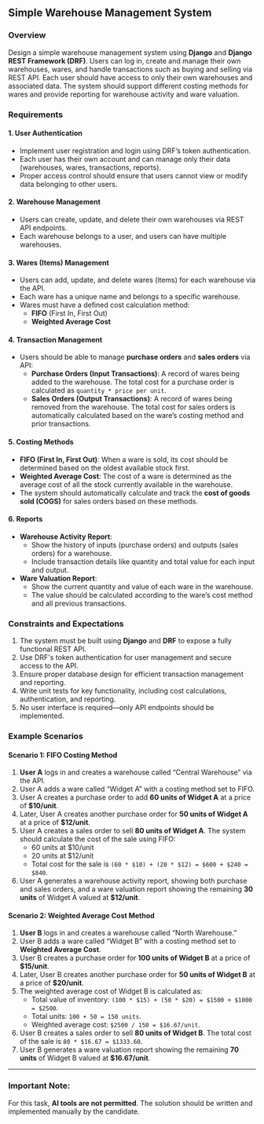 ## Simple Warehouse Management System

### Overview
Design a simple warehouse management system using **Django** and **Django REST Framework (DRF)**. Users can log in, create and manage their own warehouses, wares, and handle transactions such as buying and selling via REST API. Each user should have access to only their own warehouses and associated data. The system should support different costing methods for wares and provide reporting for warehouse activity and ware valuation.

### Requirements

#### 1. **User Authentication**
   - Implement user registration and login using DRF’s token authentication.
   - Each user has their own account and can manage only their data (warehouses, wares, transactions, reports).
   - Proper access control should ensure that users cannot view or modify data belonging to other users.

#### 2. **Warehouse Management**
   - Users can create, update, and delete their own warehouses via REST API endpoints.
   - Each warehouse belongs to a user, and users can have multiple warehouses.
   
#### 3. **Wares (Items) Management**
   - Users can add, update, and delete wares (items) for each warehouse via the API.
   - Each ware has a unique name and belongs to a specific warehouse.
   - Wares must have a defined cost calculation method:
     - **FIFO** (First In, First Out)
     - **Weighted Average Cost**

#### 4. **Transaction Management**
   - Users should be able to manage **purchase orders** and **sales orders** via API:
     - **Purchase Orders (Input Transactions)**: A record of wares being added to the warehouse. The total cost for a purchase order is calculated as `quantity * price per unit`.
     - **Sales Orders (Output Transactions)**: A record of wares being removed from the warehouse. The total cost for sales orders is automatically calculated based on the ware’s costing method and prior transactions.

#### 5. **Costing Methods**
   - **FIFO (First In, First Out)**: When a ware is sold, its cost should be determined based on the oldest available stock first.
   - **Weighted Average Cost**: The cost of a ware is determined as the average cost of all the stock currently available in the warehouse.
   - The system should automatically calculate and track the **cost of goods sold (COGS)** for sales orders based on these methods.

#### 6. **Reports**
   - **Warehouse Activity Report**:
     - Show the history of inputs (purchase orders) and outputs (sales orders) for a warehouse.
     - Include transaction details like quantity and total value for each input and output.
   - **Ware Valuation Report**:
     - Show the current quantity and value of each ware in the warehouse.
     - The value should be calculated according to the ware’s cost method and all previous transactions.

### Constraints and Expectations
1. The system must be built using **Django** and **DRF** to expose a fully functional REST API.
2. Use DRF's token authentication for user management and secure access to the API.
3. Ensure proper database design for efficient transaction management and reporting.
4. Write unit tests for key functionality, including cost calculations, authentication, and reporting.
5. No user interface is required—only API endpoints should be implemented.

### Example Scenarios

#### Scenario 1: FIFO Costing Method

1. **User A** logs in and creates a warehouse called “Central Warehouse” via the API.
2. User A adds a ware called “Widget A” with a costing method set to FIFO.
3. User A creates a purchase order to add **60 units of Widget A** at a price of **$10/unit**.
4. Later, User A creates another purchase order for **50 units of Widget A** at a price of **$12/unit**.
5. User A creates a sales order to sell **80 units of Widget A**. The system should calculate the cost of the sale using FIFO:
   - 60 units at $10/unit
   - 20 units at $12/unit
   - Total cost for the sale is `(60 * $10) + (20 * $12) = $600 + $240 = $840`.
6. User A generates a warehouse activity report, showing both purchase and sales orders, and a ware valuation report showing the remaining **30 units** of Widget A valued at **$12/unit**.

#### Scenario 2: Weighted Average Cost Method

1. **User B** logs in and creates a warehouse called “North Warehouse.”
2. User B adds a ware called “Widget B” with a costing method set to **Weighted Average Cost**.
3. User B creates a purchase order for **100 units of Widget B** at a price of **$15/unit**.
4. Later, User B creates another purchase order for **50 units of Widget B** at a price of **$20/unit**.
5. The weighted average cost of Widget B is calculated as:
   - Total value of inventory: `(100 * $15) + (50 * $20) = $1500 + $1000 = $2500`.
   - Total units: `100 + 50 = 150 units`.
   - Weighted average cost: `$2500 / 150 = $16.67/unit`.
6. User B creates a sales order to sell **80 units of Widget B**. The total cost of the sale is `80 * $16.67 = $1333.60`.
7. User B generates a ware valuation report showing the remaining **70 units** of Widget B valued at **$16.67/unit**.


---

### Important Note:
For this task, **AI tools are not permitted**. The solution should be written and implemented manually by the candidate.
